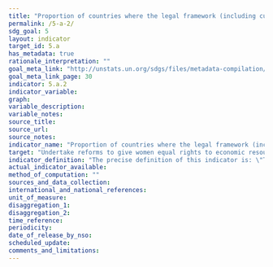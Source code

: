 ```yaml
---
title: "Proportion of countries where the legal framework (including customary law) guarantees women's equal rights to land ownership and/or control"
permalink: /5-a-2/
sdg_goal: 5
layout: indicator
target_id: 5.a
has_metadata: true
rationale_interpretation: ""
goal_meta_link: "http://unstats.un.org/sdgs/files/metadata-compilation/Metadata-Goal-5.pdf"
goal_meta_link_page: 30
indicator: 5.a.2
indicator_variable: 
graph: 
variable_description: 
variable_notes: 
source_title: 
source_url: 
source_notes: 
indicator_name: "Proportion of countries where the legal framework (including customary law) guarantees women's equal rights to land ownership and/or control"
target: "Undertake reforms to give women equal rights to economic resources, as well as access to ownership and control over land and other forms of property, financial services, inheritance and natural resources, in accordance with national laws."
indicator_definition: "The precise definition of this indicator is: \"The legal framework includes special measures to guarantee women's equal rights to landownership and control\". \nThe indicator monitors reforms that give women equal rights to economic resources, as well as access to ownership and control over land. More specifically, the indicator allows for monitoring progress towards gender equity through the adoption of women-specific measures to promote women's secure rights to land. The indicator has a scoring system from 0 to 4, which signals the stage in the policy/legal framework working towards legal reform, as follows: \n\tScore 0: Absence of the indicator in the legal framework \n\tScore 1: A policy is being developed \n\tScore 1.5: A policy is in place \n\tScore 2: A draft legislation is to be submitted for deliberations \n\tScore 3: The indicator appears in primary law \n\tScore 4: The indicator appears in multiple legal instruments \nN/A: Not applicable \nThe indicator considers whether: \n\tNational legal framework gives priority to women heads of household under land distribution and titling programmes; \n\tNational legal framework establishes targeted government funds to increase women access to land; \n\tJoint titling of private property (or user rights) is compulsory in the registration process for husband and wife; The proposed indicator is supported by a number of international instruments, including: \n\tMaputo Protocol, Article 19(c): \n\t\"States Parties shall take all appropriate measures to [...] promote women's access to and control over productive resources such as land and guarantee their right to property\"; \n\tIt is in line with the Voluntary Guidelines for Responsible Governance of Tenure of Land, Fisheries and Forests (VGGT). Namely: \n\t\tPrinciple 4 on Gender equality: \"Ensure the equal right of women and men to the enjoyment of all human rights, while acknowledging differences between women and men and taking specific measures aimed at accelerating de facto equality when necessary. States should ensure that women and girls have equal tenure rights and access to land, fisheries and forests independent of their civil and marital status.\"\n\t\tSection 25.6: \"Special procedures should, where possible, provide the vulnerable, including widows and orphans, with secure access to land, fisheries and forests.\""
actual_indicator_available: 
method_of_computation: ""
sources_and_data_collection: 
international_and_national_references: 
unit_of_measure: 
disaggregation_1: 
disaggregation_2: 
time_reference: 
periodicity: 
date_of_release_by_nso: 
scheduled_update: 
comments_and_limitations: 
---
```



